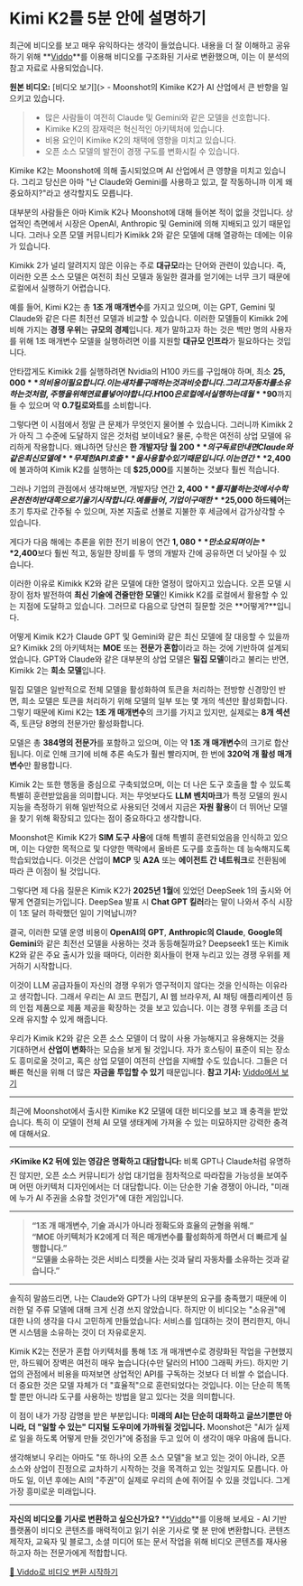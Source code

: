 # Kimi K2를 5분 안에 설명하기

최근에 비디오를 보고 매우 유익하다는 생각이 들었습니다. 내용을 더 잘 이해하고 공유하기 위해 **[Viddo](https://viddo.pro/)**를 이용해 비디오를 구조화된 기사로 변환했으며, 이는 이 분석의 참고 자료로 사용되었습니다.

**원본 비디오:** [비디오 보기](> - Moonshot의 Kimike K2가 AI 산업에서 큰 반향을 일으키고 있습니다.  
> - 많은 사람들이 여전히 Claude 및 Gemini와 같은 모델을 선호합니다.  
> - Kimike K2의 잠재력은 혁신적인 아키텍처에 있습니다.  
> - 비용 요인이 Kimike K2의 채택에 영향을 미치고 있습니다.  
> - 오픈 소스 모델의 발전이 경쟁 구도를 변화시킬 수 있습니다.  

Kimike K2는 Moonshot에 의해 출시되었으며 AI 산업에서 큰 영향을 미치고 있습니다. 그리고 당신은 아마 "난 Claude와 Gemini를 사용하고 있고, 잘 작동하니까 이게 왜 중요하지?"라고 생각할지도 모릅니다.

대부분의 사람들은 아마 Kimik K2나 Moonshot에 대해 들어본 적이 없을 것입니다. 상업적인 측면에서 시장은 OpenAI, Anthropic 및 Gemini에 의해 지배되고 있기 때문입니다. 그러나 오픈 모델 커뮤니티가 Kimikk 2와 같은 모델에 대해 열광하는 데에는 이유가 있습니다.

Kimikk 2가 널리 알려지지 않은 이유는 주로 **대규모**라는 단어와 관련이 있습니다. 즉, 이러한 오픈 소스 모델은 여전히 최신 모델과 동일한 결과를 얻기에는 너무 크기 때문에 로컬에서 실행하기 어렵습니다.

예를 들어, Kimi K2는 총 **1조 개 매개변수**를 가지고 있으며, 이는 GPT, Gemini 및 Claude와 같은 다른 최전선 모델과 비교할 수 있습니다. 이러한 모델들이 Kimikk 2에 비해 가지는 **경쟁 우위**는 **규모의 경제**입니다. 제가 말하고자 하는 것은 백만 명의 사용자를 위해 1조 매개변수 모델을 실행하려면 이를 지원할 **대규모 인프라**가 필요하다는 것입니다.

안타깝게도 Kimikk 2를 실행하려면 Nvidia의 H100 카드를 구입해야 하며, 최소 **$25,000**의 비용이 필요합니다. 이는 새 차를 구매하는 것과 비슷합니다. 그리고 자동차를 소유하는 것처럼, 주행을 위해 연료를 넣어야 합니다. H100은 로컬에서 실행하는 데 월 **$90**까지 들 수 있으며 약 **0.7킬로와트**를 소비합니다.

그렇다면 이 시점에서 정말 큰 문제가 무엇인지 물어볼 수 있습니다. 그러니까 Kimikk 2가 아직 그 수준에 도달하지 않은 것처럼 보이네요? 물론, 수학은 여전히 상업 모델에 유리하게 작용합니다. 왜냐하면 당신은 **한 개발자당 월 $200**의 구독료만 내면 Claude와 같은 최신 모델에 **무제한 API 호출**을 사용할 수 있기 때문입니다. 이는 연간 **$2,400**에 불과하여 Kimik K2를 실행하는 데 **$25,000**를 지불하는 것보다 훨씬 적습니다.

그러나 기업의 관점에서 생각해보면, 개발자당 연간 **$2,400**를 지불하는 것에서 수학은 천천히 반대쪽으로 기울기 시작합니다. 예를 들어, 기업이 구매한 **$25,000 하드웨어**는 초기 투자로 간주될 수 있으며, 자본 지출로 선불로 지불한 후 세금에서 감가상각할 수 있습니다.

게다가 다음 해에는 추론을 위한 전기 비용이 연간 **$1,080**만 소요되며 이는 **$2,400**보다 훨씬 적고, 동일한 장비를 두 명의 개발자 간에 공유하면 더 낮아질 수 있습니다.

이러한 이유로 Kimikk K2와 같은 모델에 대한 열정이 많아지고 있습니다. 오픈 모델 시장이 점차 발전하여 **최신 기술에 견줄만한 모델**인 Kimikk K2를 로컬에서 활용할 수 있는 지점에 도달하고 있습니다. 그러므로 다음으로 당연히 질문할 것은 **어떻게?**입니다.

어떻게 Kimik K2가 Claude GPT 및 Gemini와 같은 최신 모델에 잘 대응할 수 있을까요? Kimikk 2의 아키텍처는 **MOE** 또는 **전문가 혼합**이라고 하는 것에 기반하여 설계되었습니다. GPT와 Claude와 같은 대부분의 상업 모델은 **밀집 모델**이라고 불리는 반면, Kimikk 2는 **희소 모델**입니다.

밀집 모델은 일반적으로 전체 모델을 활성화하여 토큰을 처리하는 전방향 신경망인 반면, 희소 모델은 토큰을 처리하기 위해 모델의 일부 또는 몇 개의 섹션만 활성화합니다. 그렇기 때문에 Kimi K2는 **1조 개 매개변수**의 크기를 가지고 있지만, 실제로는 **8개 섹션** 즉, 토큰당 8명의 전문가만 활성화합니다.

모델은 총 **384명의 전문가**를 포함하고 있으며, 이는 약 **1조 개 매개변수**의 크기로 합산됩니다. 이로 인해 크기에 비해 추론 속도가 훨씬 빨라지며, 한 번에 **320억 개 활성 매개변수**만 활용합니다.

Kimik 2는 또한 행동을 중심으로 구축되었으며, 이는 더 나은 도구 호출을 할 수 있도록 특별히 훈련받았음을 의미합니다. 저는 무엇보다도 **LLM 벤치마크**가 특정 모델의 원시 지능을 측정하기 위해 일반적으로 사용되던 것에서 지금은 **자원 활용**이 더 뛰어난 모델을 찾기 위해 확장되고 있다는 점이 중요하다고 생각합니다.

Moonshot은 Kimik K2가 **SIM 도구 사용**에 대해 특별히 훈련되었음을 인식하고 있으며, 이는 다양한 목적으로 및 다양한 맥락에서 올바른 도구를 호출하는 데 능숙해지도록 학습되었습니다. 이것은 산업이 **MCP** 및 **A2A** 또는 **에이전트 간 네트워크**로 전환됨에 따라 큰 이점이 될 것입니다.

그렇다면 제 다음 질문은 Kimik K2가 **2025년 1월**에 있었던 DeepSeek 1의 출시와 어떻게 연결되는가입니다. DeepSea 발표 시 **Chat GPT 킬러**라는 말이 나와서 주식 시장이 1조 달러 하락했던 일이 기억납니까?

결국, 이러한 모델 운영 비용이 **OpenAI의 GPT**, **Anthropic의 Claude**, **Google의 Gemini**와 같은 최전선 모델을 사용하는 것과 동등해질까요? Deepseek1 또는 Kimik K2와 같은 주요 출시가 있을 때마다, 이러한 회사들이 현재 누리고 있는 경쟁 우위를 제거하기 시작합니다.

이것이 LLM 공급자들이 자신의 경쟁 우위가 영구적이지 않다는 것을 인식하는 이유라고 생각합니다. 그래서 우리는 AI 코드 편집기, AI 웹 브라우저, AI 채팅 애플리케이션 등의 인접 제품으로 제품 제공을 확장하는 것을 보고 있습니다. 이는 경쟁 우위를 조금 더 오래 유지할 수 있게 해줍니다.

우리가 Kimik K2와 같은 오픈 소스 모델이 더 많이 사용 가능해지고 유용해지는 것을 기대하면서 **산업이 변화**하는 모습을 보게 될 것입니다. 자가 호스팅이 표준이 되는 장소도 흥미로울 것이고, 혹은 상업 모델이 여전히 산업을 지배할 수도 있습니다. 그들은 더 빠른 혁신을 위해 더 많은 **자금을 투입할 수 있기** 때문입니다.
**참고 기사:** [Viddo에서 보기](https://viddo.pro/zh/video-result/72068e82-62a8-4ef9-b6f8-09eaae0e0b0a)

---

최근에 Moonshot에서 출시한 Kimike K2 모델에 대한 비디오를 보고 꽤 충격을 받았습니다. 특히 이 모델이 전체 AI 모델 생태계에 가져올 수 있는 미묘하지만 강력한 충격에 대해서요.

---

**⚡️Kimike K2 뒤에 있는 영감은 명확하고 대담합니다:** 비록 GPT나 Claude처럼 유명하진 않지만, 오픈 소스 커뮤니티가 상업 대기업을 점차적으로 따라잡을 가능성을 보여주며 어떤 아키텍처 디자인에서는 더 대담합니다. 이는 단순한 기술 경쟁이 아니라, "미래에 누가 AI 주권을 소유할 것인가"에 대한 게임입니다.

---

> **“1조 개 매개변수, 기술 과시가 아니라 정확도와 효율의 균형을 위해.”**  
> **“MOE 아키텍처가 K2에게 더 적은 매개변수를 활성화하게 하면서 더 빠르게 실행합니다.”**  
> **“모델을 소유하는 것은 서비스 티켓을 사는 것과 달리 자동차를 소유하는 것과 같습니다.”**

---

솔직히 말씀드리면, 나는 Claude와 GPT가 나의 대부분의 요구를 충족했기 때문에 이러한 덜 주류 모델에 대해 크게 신경 쓰지 않았습니다. 하지만 이 비디오는 "소유권"에 대한 나의 생각을 다시 고민하게 만들었습니다: 서비스를 임대하는 것이 편리한지, 아니면 시스템을 소유하는 것이 더 자유로운지.

Kimik K2는 전문가 혼합 아키텍처를 통해 1조 개 매개변수로 경량화된 작업을 구현했지만, 하드웨어 장벽은 여전히 매우 높습니다(수만 달러의 H100 그래픽 카드). 하지만 기업의 관점에서 비용을 따져보면 상업적인 API를 구독하는 것보다 더 비쌀 수 없습니다. 더 중요한 것은 모델 자체가 더 "효율적"으로 훈련되었다는 것입니다. 이는 단순히 똑똑할 뿐만 아니라 도구를 사용하는 방법을 알고 있다는 것을 의미합니다.

이 점이 내가 가장 감명을 받은 부분입니다: **미래의 AI는 단순히 대화하고 글쓰기뿐만 아니라, 더 "일할 수 있는" 디지털 도우미에 가까워질 것입니다.** Moonshot은 "AI가 실제로 일을 하도록 어떻게 만들 것인가"에 중점을 두고 있어 이 생각이 매우 마음에 듭니다.

생각해보니 우리는 아마도 "또 하나의 오픈 소스 모델"을 보고 있는 것이 아니라, 오픈 소스와 상업이 진정으로 교차하기 시작하는 것을 목격하고 있는 것일지도 모릅니다. 아마도 일, 이년 후에는 AI의 "주권"이 실제로 우리의 손에 쥐어질 수 있을 것입니다. 그게 가장 흥미로운 미래입니다.

---

**자신의 비디오를 기사로 변환하고 싶으신가요?** **[Viddo](https://viddo.pro/)**를 이용해 보세요 - AI 기반 플랫폼이 비디오 콘텐츠를 매력적이고 읽기 쉬운 기사로 몇 분 만에 변환합니다. 콘텐츠 제작자, 교육자 및 블로그, 소셜 미디어 또는 문서 작업을 위해 비디오 콘텐츠를 재사용하고자 하는 전문가에게 적합합니다.

[🚀 Viddo로 비디오 변환 시작하기](https://viddo.pro/)